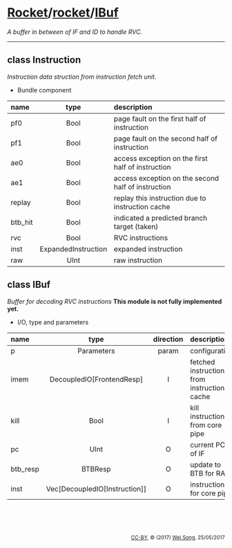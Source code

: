 [Rocket](../Readme.md)/[rocket](../rocket.md)/[IBuf](https://github.com/freechipsproject/rocket-chip/blob/master/src/main/scala/rocket/IBuf.scala)
========================
*A buffer in between of IF and ID to handle RVC.*

*****************

class Instruction
--------------------
*Instruction data struction from instruction fetch unit.*


+ Bundle component

| name                   | type             | description                           |
| :---                   | :--:             | :---                                  |
| pf0                    | Bool             | page fault on the first half of instruction |
| pf1                    | Bool             | page fault on the second half of instruction |
| ae0                    | Bool             | access exception on the first half of instruction |
| ae1                    | Bool             | access exception on the second half of instruction |
| replay                 | Bool             | replay this instruction due to instruction cache |
| btb\_hit               | Bool             | indicated a predicted branch target (taken) |
| rvc                    | Bool             | RVC instructions                      |
| inst                   | ExpandedInstruction | expanded instruction               |
| raw                    | UInt             | raw instruction                       |

class IBuf
-------------------------
*Buffer for decoding RVC instructions*
**This module is not fully implemented yet.**

+ I/O, type and parameters

| name                   | type             | direction  | description                           |
| :---                   | :--:             | :--:       | :---                                  |
| p                      | Parameters       | param      | configuration                         |
| imem                   | DecoupledIO[FrontendResp] | I | fetched instructiond from instruction cache |
| kill                   | Bool             | I          | kill instructions from core pipe      |
| pc                     | UInt             | O          | current PC of IF                      |
| btb\_resp              | BTBResp          | O          | update to BTB for RAS                 |
| inst                   | Vec[DecoupledIO[Instruction]] | O | instructions for core pipe        |



<br><br><br><p align="right"><sub>[CC-BY](https://creativecommons.org/licenses/by/3.0/), &copy; (2017) [Wei Song](mailto:wsong83@gmail.com), 25/05/2017</sub></p>
